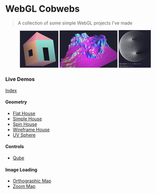 # WebGL Cobwebs
> A collection of some simple WebGL projects I've made
<p align="center">
<img src="https://raw.githubusercontent.com/Rec1dite/cobwebs/master/img/house.png" alt="Twenty4" style="width: 24%; height: 20%" />
<img src="https://raw.githubusercontent.com/Rec1dite/cobwebs/master/img/terrain.png" alt="Twenty4" style="width: 36%; height: 20%" />
<img src="https://raw.githubusercontent.com/Rec1dite/cobwebs/master/img/sphere.png" alt="Twenty4" style="width: 20%; height: 20%" />
</p>

### Live Demos
[Index](https://rec1dite.github.io/cobwebs)

#### Geometry
- [Flat House](https://rec1dite.github.io/cobwebs/1_geometry/1_flatHouse)
- [Simple House](https://rec1dite.github.io/cobwebs/1_geometry/2_simpleHouse)
- [Spin House](https://rec1dite.github.io/cobwebs/1_geometry/3_spinHouse)
- [Wireframe House](https://rec1dite.github.io/cobwebs/1_geometry/4_wireframeHouse)
- [UV Sphere](https://rec1dite.github.io/cobwebs/1_geometry/5_uvSphere)

#### Controls
- [Qube](https://rec1dite.github.io/cobwebs/2_controls/1_qube)

#### Image Loading
- [Orthographic Map](https://rec1dite.github.io/cobwebs/3_imageLoading/1_orthoMap)
- [Zoom Map](https://rec1dite.github.io/cobwebs/3_imageLoading/2_zoomMap)
